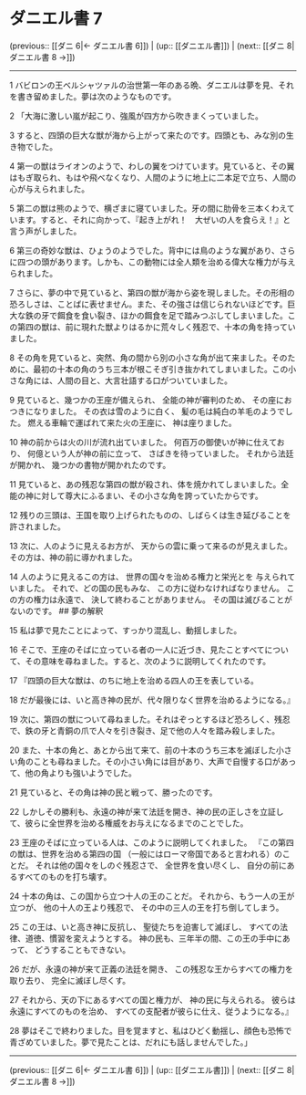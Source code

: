 # ダニエル書 7

(previous:: [[ダニ 6|← ダニエル書 6]]) | (up:: [[ダニエル書]]) | (next:: [[ダニ 8|ダニエル書 8 →]])

***


1 バビロンの王ベルシャツァルの治世第一年のある晩、ダニエルは夢を見、それを書き留めました。夢は次のようなものです。 

2 「大海に激しい嵐が起こり、強風が四方から吹きまくっていました。 

3 すると、四頭の巨大な獣が海から上がって来たのです。四頭とも、みな別の生き物でした。 

4 第一の獣はライオンのようで、わしの翼をつけています。見ていると、その翼はもぎ取られ、もはや飛べなくなり、人間のように地上に二本足で立ち、人間の心が与えられました。 

5 第二の獣は熊のようで、横ざまに寝ていました。牙の間に肋骨を三本くわえています。すると、それに向かって、『起き上がれ！　大ぜいの人を食らえ！』と言う声がしました。 

6 第三の奇妙な獣は、ひょうのようでした。背中には鳥のような翼があり、さらに四つの頭があります。しかも、この動物には全人類を治める偉大な権力が与えられました。 

7 さらに、夢の中で見ていると、第四の獣が海から姿を現しました。その形相の恐ろしさは、ことばに表せません。また、その強さは信じられないほどです。巨大な鉄の牙で餌食を食い裂き、ほかの餌食を足で踏みつぶしてしまいました。この第四の獣は、前に現れた獣よりはるかに荒々しく残忍で、十本の角を持っていました。 

8 その角を見ていると、突然、角の間から別の小さな角が出て来ました。そのために、最初の十本の角のうち三本が根こそぎ引き抜かれてしまいました。この小さな角には、人間の目と、大言壮語する口がついていました。 

9 見ていると、幾つかの王座が備えられ、 全能の神が審判のため、 その座におつきになりました。 その衣は雪のように白く、 髪の毛は純白の羊毛のようでした。 燃える車輪で運ばれて来た火の王座に、 神は座りました。 

10 神の前からは火の川が流れ出ていました。 何百万の御使いが神に仕えており、 何億という人が神の前に立って、 さばきを待っていました。 それから法廷が開かれ、 幾つかの書物が開かれたのです。 

11 見ていると、あの残忍な第四の獣が殺され、体を焼かれてしまいました。全能の神に対して尊大にふるまい、その小さな角を誇っていたからです。 

12 残りの三頭は、王国を取り上げられたものの、しばらくは生き延びることを許されました。 

13 次に、人のように見えるお方が、 天からの雲に乗って来るのが見えました。 その方は、神の前に導かれました。 

14 人のように見えるこの方は、 世界の国々を治める権力と栄光とを 与えられていました。 それで、どの国の民もみな、 この方に従わなければなりません。 この方の権力は永遠で、 決して終わることがありません。 その国は滅びることがないのです。 ## 夢の解釈 

15 私は夢で見たことによって、すっかり混乱し、動揺しました。 

16 そこで、王座のそばに立っている者の一人に近づき、見たことすべてについて、その意味を尋ねました。すると、次のように説明してくれたのです。 

17 『四頭の巨大な獣は、のちに地上を治める四人の王を表している。 

18 だが最後には、いと高き神の民が、代々限りなく世界を治めるようになる。』 

19 次に、第四の獣について尋ねました。それはぞっとするほど恐ろしく、残忍で、鉄の牙と青銅の爪で人々を引き裂き、足で他の人々を踏み殺しました。 

20 また、十本の角と、あとから出て来て、前の十本のうち三本を滅ぼした小さい角のことも尋ねました。その小さい角には目があり、大声で自慢する口があって、他の角よりも強いようでした。 

21 見ていると、その角は神の民と戦って、勝ったのです。 

22 しかしその勝利も、永遠の神が来て法廷を開き、神の民の正しさを立証して、彼らに全世界を治める権威をお与えになるまでのことでした。 

23 王座のそばに立っている人は、このように説明してくれました。 『この第四の獣は、世界を治める第四の国 （一般にはローマ帝国であると言われる）のことだ。 それは他の国々をしのぐ残忍さで、 全世界を食い尽くし、 自分の前にあるすべてのものを打ち壊す。 

24 十本の角は、この国から立つ十人の王のことだ。 それから、もう一人の王が立つが、 他の十人の王より残忍で、 その中の三人の王を打ち倒してしまう。 

25 この王は、いと高き神に反抗し、 聖徒たちを迫害して滅ぼし、 すべての法律、道徳、慣習を変えようとする。 神の民も、三年半の間、この王の手中にあって、 どうすることもできない。 

26 だが、永遠の神が来て正義の法廷を開き、 この残忍な王からすべての権力を取り去り、 完全に滅ぼし尽くす。 

27 それから、天の下にあるすべての国と権力が、 神の民に与えられる。 彼らは永遠にすべてのものを治め、 すべての支配者が彼らに仕え、従うようになる。』 

28 夢はそこで終わりました。目を覚ますと、私はひどく動揺し、顔色も恐怖で青ざめていました。夢で見たことは、だれにも話しませんでした。」

***

(previous:: [[ダニ 6|← ダニエル書 6]]) | (up:: [[ダニエル書]]) | (next:: [[ダニ 8|ダニエル書 8 →]])
